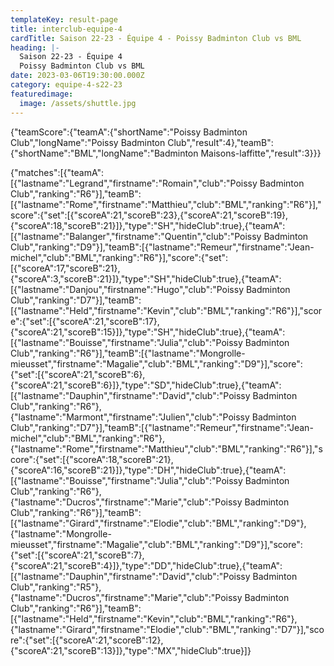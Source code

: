 ```yaml
---
templateKey: result-page
title: interclub-equipe-4
cardTitle: Saison 22-23 - Équipe 4 - Poissy Badminton Club vs BML 
heading: |-
  Saison 22-23 - Équipe 4
  Poissy Badminton Club vs BML
date: 2023-03-06T19:30:00.000Z
category: equipe-4-s22-23
featuredimage:
  image: /assets/shuttle.jpg
---
```


<teamscoreboard>{"teamScore":{"teamA":{"shortName":"Poissy Badminton Club","longName":"Poissy Badminton Club","result":4},"teamB":{"shortName":"BML","longName":"Badminton Maisons-laffitte","result":3}}}</teamscoreboard>

<scoreboard>{"matches":[{"teamA":[{"lastname":"Legrand","firstname":"Romain","club":"Poissy Badminton Club","ranking":"R6"}],"teamB":[{"lastname":"Rome","firstname":"Matthieu","club":"BML","ranking":"R6"}],"score":{"set":[{"scoreA":21,"scoreB":23},{"scoreA":21,"scoreB":19},{"scoreA":18,"scoreB":21}]},"type":"SH","hideClub":true},{"teamA":[{"lastname":"Balanger","firstname":"Quentin","club":"Poissy Badminton Club","ranking":"D9"}],"teamB":[{"lastname":"Remeur","firstname":"Jean-michel","club":"BML","ranking":"R6"}],"score":{"set":[{"scoreA":17,"scoreB":21},{"scoreA":3,"scoreB":21}]},"type":"SH","hideClub":true},{"teamA":[{"lastname":"Danjou","firstname":"Hugo","club":"Poissy Badminton Club","ranking":"D7"}],"teamB":[{"lastname":"Held","firstname":"Kevin","club":"BML","ranking":"R6"}],"score":{"set":[{"scoreA":21,"scoreB":17},{"scoreA":21,"scoreB":15}]},"type":"SH","hideClub":true},{"teamA":[{"lastname":"Bouisse","firstname":"Julia","club":"Poissy Badminton Club","ranking":"R6"}],"teamB":[{"lastname":"Mongrolle-mieusset","firstname":"Magalie","club":"BML","ranking":"D9"}],"score":{"set":[{"scoreA":21,"scoreB":6},{"scoreA":21,"scoreB":6}]},"type":"SD","hideClub":true},{"teamA":[{"lastname":"Dauphin","firstname":"David","club":"Poissy Badminton Club","ranking":"R6"},{"lastname":"Marmont","firstname":"Julien","club":"Poissy Badminton Club","ranking":"D7"}],"teamB":[{"lastname":"Remeur","firstname":"Jean-michel","club":"BML","ranking":"R6"},{"lastname":"Rome","firstname":"Matthieu","club":"BML","ranking":"R6"}],"score":{"set":[{"scoreA":18,"scoreB":21},{"scoreA":16,"scoreB":21}]},"type":"DH","hideClub":true},{"teamA":[{"lastname":"Bouisse","firstname":"Julia","club":"Poissy Badminton Club","ranking":"R6"},{"lastname":"Ducros","firstname":"Marie","club":"Poissy Badminton Club","ranking":"R6"}],"teamB":[{"lastname":"Girard","firstname":"Elodie","club":"BML","ranking":"D9"},{"lastname":"Mongrolle-mieusset","firstname":"Magalie","club":"BML","ranking":"D9"}],"score":{"set":[{"scoreA":21,"scoreB":7},{"scoreA":21,"scoreB":4}]},"type":"DD","hideClub":true},{"teamA":[{"lastname":"Dauphin","firstname":"David","club":"Poissy Badminton Club","ranking":"R5"},{"lastname":"Ducros","firstname":"Marie","club":"Poissy Badminton Club","ranking":"R6"}],"teamB":[{"lastname":"Held","firstname":"Kevin","club":"BML","ranking":"R6"},{"lastname":"Girard","firstname":"Elodie","club":"BML","ranking":"D7"}],"score":{"set":[{"scoreA":21,"scoreB":12},{"scoreA":21,"scoreB":13}]},"type":"MX","hideClub":true}]}</scoreboard>